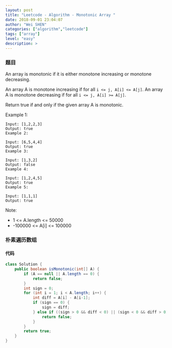 ```yaml
---
layout: post
title: "Leetcode - Algorithm - Monotonic Array "
date: 2018-09-01 23:04:07
author: "Wei SHEN"
categories: ["algorithm","leetcode"]
tags: ["array"]
level: "easy"
description: >
---
```


### 题目
An array is monotonic if it is either monotone increasing or monotone decreasing.

An array A is monotone increasing if for all `i <= j, A[i] <= A[j]`.  An array A is monotone decreasing if for all `i <= j, A[i] >= A[j]`.

Return true if and only if the given array A is monotonic.

Example 1:
```
Input: [1,2,2,3]
Output: true
Example 2:

Input: [6,5,4,4]
Output: true
Example 3:

Input: [1,3,2]
Output: false
Example 4:

Input: [1,2,4,5]
Output: true
Example 5:

Input: [1,1,1]
Output: true
```

Note:
* 1 <= A.length <= 50000
* -100000 <= A[i] <= 100000

### 朴素遍历数组

#### 代码
```java
class Solution {
    public boolean isMonotonic(int[] A) {
        if (A == null || A.length == 0) {
            return false;
        }
        int sign = 0;
        for (int i = 1; i < A.length; i++) {
            int diff = A[i] - A[i-1];
            if (sign == 0) {
                sign = diff;
            } else if ((sign > 0 && diff < 0) || (sign < 0 && diff > 0)) {
                return false;
            }
        }
        return true;    
    }
}
```
